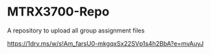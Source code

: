 # MTRX3700-Repo
A repository to upload all group assignment files

https://1drv.ms/w/s!Am_farsU0-mkgqxSx22SVp1s4h2BbA?e=mvAuyJ
